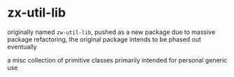 # zx-util-lib
originally named `zw-util-lib`, pushed as a new package due to massive package refactoring, the original package intends to be phased out eventually

a misc collection of primitive classes primarily intended for personal generic use 
